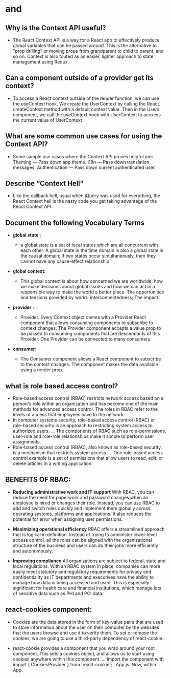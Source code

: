 # <Login /> and <Auth />



## Why is the Context API useful?
  - The React Context API is a way for a React app to effectively produce global variables that can be passed around. This is the alternative to "prop drilling" or moving props from grandparent to child to parent, and so on. Context is also touted as an easier, lighter approach to state management using Redux.

## Can a component outside of a provider get its context?
  - To access a React context outside of the render function, we can use the useContext hook. We create the UserContext by calling the React. createContext method with a default context value. Then in the Users component, we call the useContext hook with UserContext to accxess the current value of UserContext .

## What are some common use cases for using the Context API?
  - Some sample use cases where the Context API proves helpful are: Theming — Pass down app theme. i18n — Pass down translation messages. Authentication — Pass down current authenticated user.

## Describe “Context Hell”
  -  Like the callback hell, usual when jQuery was used for everything, the React Context hell is the nasty code you get taking advantage of the React Context API.


## Document the following Vocabulary Terms
  - **global state :**
    - a global state is a set of local states which are all concurrent with each other.  A global state in the time domain is also a global state in the causal domain; if two states occur simultaneously, then they cannot have any cause-effect relationship
  - **global context:**
    - This global context is about how concerned we are worldwide, how we make decisions about global issues and how we can act in a responsible way to make the world a better place.  The opportunities and tensions provided by world- interconnectedness; The impact 
  - **provider :**
    - Provider. Every Context object comes with a Provider React component that allows consuming components to subscribe to context changes. The Provider component accepts a value prop to be passed to consuming components that are descendants of this Provider. One Provider can be connected to many consumers.

  - **consumer:**
    - The Consumer component allows a React component to subscribe to the context changes. The component makes the data available using a render prop.



## what is role based access control?
  - Role-based access control (RBAC) restricts network access based on a person's role within an organization and has become one of the main methods for advanced access control. The roles in RBAC refer to the levels of access that employees have to the network.
  - In computer systems security, role-based access control (RBAC) or role-based security is an approach to restricting system access to authorized users. ... The components of RBAC such as role-permissions, user-role and role-role relationships make it simple to perform user assignments.
  - Role-based access control (RBAC), also known as role-based security, is a mechanism that restricts system access. ... One role-based access control example is a set of permissions that allow users to read, edit, or delete articles in a writing application.




## BENEFITS OF RBAC:
  - **Reducing administrative work and IT support** With RBAC, you can reduce the need for paperwork and password changes when an employee is hired or changes their role. Instead, you can use RBAC to add and switch roles quickly and implement them globally across operating systems, platforms and applications. It also reduces the potential for error when assigning user permissions. 
  - **Maximizing operational efficiency** RBAC offers a streamlined approach that is logical in definition. Instead of trying to administer lower-level access control, all the roles can be aligned with the organizational structure of the business and users can do their jobs more efficiently and autonomously.

- **Improving compliance**  All organizations are subject to federal, state and local regulations. With an RBAC system in place, companies can more easily meet statutory and regulatory requirements for privacy and confidentiality as IT departments and executives have the ability to manage how data is being accessed and used. This is especially significant for health care and financial institutions, which manage lots of sensitive data such as PHI and PCI data.


## react-cookies component:
  -  Cookies are the data stored in the form of key-value pairs that are used to store information about the user on their computer by the websites that the users browse and use it to verify them. To set or remove the cookies, we are going to use a third-party dependency of react-cookie.

  - react-cookie provides a <CookieProvider> component that you wrap around your root <App> component. This sets a cookies object, and allows us to start using cookies anywhere within this component. ... Import the component with import { CookiesProvider } from 'react-cookie'; . App.js. Now, within App.



